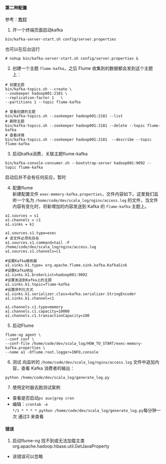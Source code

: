 #### 第二种配置
参考：<a href ="https://github.com/heibaiying/BigData-Notes/blob/master/notes/Flume%E6%95%B4%E5%90%88Kafka.md"  >教程</a>

1. 开一个终端页面启动kafka
```shell
bin/kafka-server-start.sh config/server.properties
```
也可以在后台运行
```shell
# nohup bin/kafka-server-start.sh config/server.properties &
```

2. 创建一个主题 `flume-kafka`，之后 Flume 收集到的数据都会发到这个主题上：
```shell
# 创建主题
bin/kafka-topics.sh --create \
--zookeeper hadoop001:2181 \
--replication-factor 1   \
--partitions 1 --topic flume-kafka

# 查看创建的主题
bin/kafka-topics.sh --zookeeper hadoop001:2181 --list
# 删除主题
bin/kafka-topics.sh --zookeeper hadoop001:2181 --delete --topic flume-kafka
# 查看详情
bin/kafka-topics.sh --zookeeper hadoop001:2181  --describe --topic flume-kafka
```

3. 启动kafka消费，关联主题flume-kafka
 ```shell
 bin/kafka-console-consumer.sh --bootstrap-server hadoop001:9092 --topic flume-kafka
 ```
 启动后并不会有任何反应，暂时
 
4. 配置flume   
新建配置文件 `exec-memory-kafka.properties`，文件内容如下。这里我们监听一个名为 `/home/code/dev/scala_log/nginx/access.log` 的文件，当文件内容有变化时，将新增加的内容发送到 Kafka 的 `flume-kafka` 主题上。

  
```properties
a1.sources = s1
a1.channels = c1
a1.sinks = k1                                                                                         

a1.sources.s1.type=exec
# 该文件必须先存在
a1.sources.s1.command=tail -F /home/code/dev/scala_log/nginx/access.log
a1.sources.s1.channels=c1 

#设置Kafka接收器
a1.sinks.k1.type= org.apache.flume.sink.kafka.KafkaSink
#设置Kafka地址
a1.sinks.k1.brokerList=hadoop001:9092
#设置发送到Kafka上的主题
a1.sinks.k1.topic=flume-kafka
#设置序列化方式
a1.sinks.k1.serializer.class=kafka.serializer.StringEncoder
a1.sinks.k1.channel=c1     

a1.channels.c1.type=memory
a1.channels.c1.capacity=10000
a1.channels.c1.transactionCapacity=100  
```
5. 启动Flume

```shell
flume-ng agent \
--conf conf \
--conf-file /home/code/dev/scala_log/HOW_TO_START/exec-memory-kafka.properties \
--name a1 -Dflume.root.logger=INFO,console
```

6. 测试
向监听的 `/home/code/dev/scala_log/nginx/access.log` 文件中追加内容，查看 Kafka 消费者的输出：
 ```sbtshell
python /home/code/dev/scala_log/generate_log.py
```
7. 使用定时器去跑测试案例
* 查看是否启动`ps aux|grep cron`
* 编辑：`crontab -e`  
`*/1 * * * * python /home/code/dev/scala_log/generate_log.py`每分钟一次
通过3 来查看

 
#### 错误
1. 启动flume-ng 找不到或无法加载主类 org.apache.hadoop.hbase.util.GetJavaProperty
* 该错误可以忽略